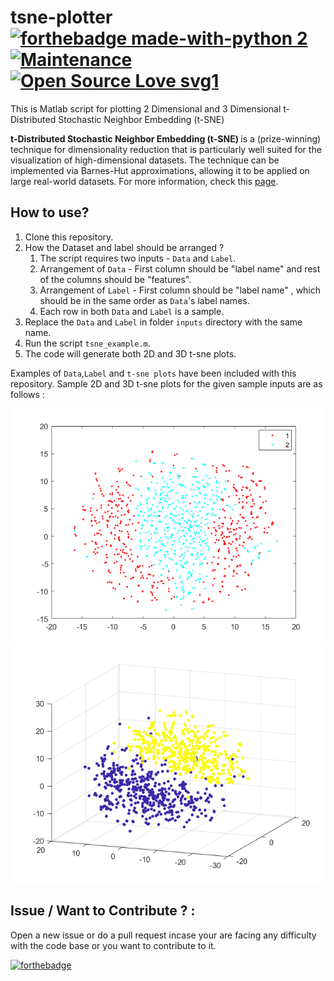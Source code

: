 # tsne-plotter [![forthebadge made-with-python 2](https://img.shields.io/badge/Made%20with-MATLAB%20-brightgreen.svg)](https://in.mathworks.com/products/matlab.html?requestedDomain=) [![Maintenance](https://img.shields.io/badge/Maintained%3F-yes-green.svg)]() [![Open Source Love svg1](https://badges.frapsoft.com/os/v1/open-source.svg?v=103)]()
This is Matlab script for plotting 2 Dimensional and 3 Dimensional t-Distributed Stochastic Neighbor Embedding (t-SNE)

<strong>t-Distributed Stochastic Neighbor Embedding (t-SNE) </strong> is a (prize-winning) technique for dimensionality reduction that is particularly well suited for the visualization of high-dimensional datasets. The technique can be implemented via Barnes-Hut approximations, allowing it to be applied on large real-world datasets. For more information, check this [page](https://lvdmaaten.github.io/tsne/).

## How to use?
1.  Clone this repository.
2.  How the Dataset and label should be arranged ?
    1. The script requires two inputs - `Data` and `Label`.
    2. Arrangement of  `Data`  - First column should be "label name" and rest of the columns should be "features".
    3. Arrangement of  `Label` - First column should be "label name" , which should be in the same order as `Data`'s label names.
    4. Each row in both `Data` and `Label` is a sample.
3. Replace the `Data` and `Label` in folder `inputs` directory with the same name.
4. Run the script `tsne_example.m`.
5. The code will generate both 2D and 3D t-sne plots.


Examples of `Data`,`Label` and `t-sne plots` have been included with this repository. Sample 2D and 3D t-sne plots for the given sample inputs are as follows :

![tsne-2d](tsne-2d.png) ![tsne-3d](tsne-3d.png)


## Issue / Want to Contribute ? :
Open a new issue or do a pull request incase your are facing any difficulty with the code base or you want to contribute to it.

[![forthebadge](https://forthebadge.com/images/badges/built-with-love.svg)](https://github.com/rahulvigneswaran/tsne-plotter/issues)



